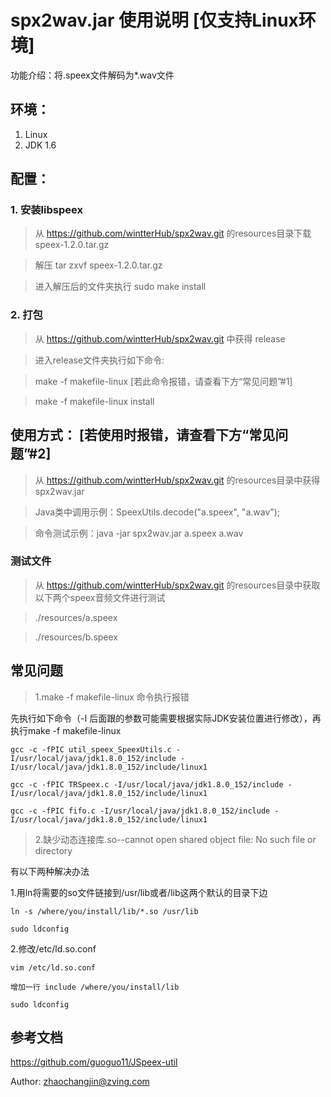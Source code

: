 # spx2wav.jar 使用说明 [仅支持Linux环境]
功能介绍：将.speex文件解码为*.wav文件

## 环境：
1. Linux
2. JDK 1.6

## 配置：

### 1. 安装libspeex

> 从 https://github.com/wintterHub/spx2wav.git 的resources目录下载 speex-1.2.0.tar.gz

> 解压 tar zxvf speex-1.2.0.tar.gz

> 进入解压后的文件夹执行 sudo make install

### 2. 打包

> 从 https://github.com/wintterHub/spx2wav.git 中获得 release

> 进入release文件夹执行如下命令:

> make -f makefile-linux [若此命令报错，请查看下方“常见问题”#1]

> make -f makefile-linux install

## 使用方式： [若使用时报错，请查看下方“常见问题”#2]

> 从 https://github.com/wintterHub/spx2wav.git 的resources目录中获得spx2wav.jar

> Java类中调用示例：SpeexUtils.decode("a.speex", "a.wav");

> 命令测试示例：java -jar spx2wav.jar a.speex a.wav
    
### 测试文件

> 从 https://github.com/wintterHub/spx2wav.git 的resources目录中获取以下两个speex音频文件进行测试

> ./resources/a.speex

> ./resources/b.speex

## 常见问题

> 1.make -f makefile-linux 命令执行报错

先执行如下命令（-I 后面跟的参数可能需要根据实际JDK安装位置进行修改），再执行make -f makefile-linux
```
gcc -c -fPIC util_speex_SpeexUtils.c -I/usr/local/java/jdk1.8.0_152/include -I/usr/local/java/jdk1.8.0_152/include/linux1

gcc -c -fPIC TRSpeex.c -I/usr/local/java/jdk1.8.0_152/include -I/usr/local/java/jdk1.8.0_152/include/linux1

gcc -c -fPIC fifo.c -I/usr/local/java/jdk1.8.0_152/include -I/usr/local/java/jdk1.8.0_152/include/linux1
```

> 2.缺少动态连接库.so--cannot open shared object file: No such file or directory

有以下两种解决办法

1.用ln将需要的so文件链接到/usr/lib或者/lib这两个默认的目录下边

```
ln -s /where/you/install/lib/*.so /usr/lib

sudo ldconfig
```

2.修改/etc/ld.so.conf
```
vim /etc/ld.so.conf

增加一行 include /where/you/install/lib

sudo ldconfig
```

## 参考文档
https://github.com/guoguo11/JSpeex-util

Author: zhaochangjin@zving.com